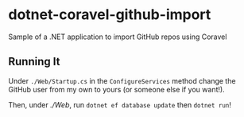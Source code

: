 # dotnet-coravel-github-import
Sample of a .NET application to import GitHub repos using Coravel

## Running It

Under `./Web/Startup.cs` in the `ConfigureServices` method change the GitHub user from my own to yours (or someone else if you want!).

Then, under _./Web_, run `dotnet ef database update` then `dotnet run`!
